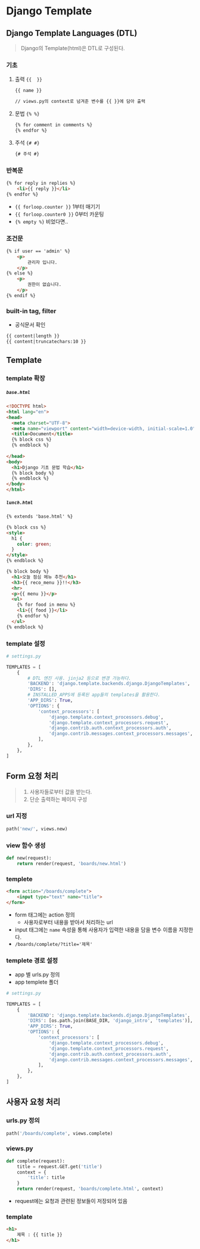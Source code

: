 # Django Template 



## Django Template Languages (DTL)

> Django의 Template(html)은 DTL로 구성된다.



### 기초

1. 출력 `{{  }}`

   ```html
   {{ name }} 
   
   // views.py의 context로 넘겨준 변수를 {{ }}에 담아 출력
   ```

2. 문법 `{% %}`

   ```html
   {% for comment in comments %}
   {% endfor %}
   ```

3. 주석 `{# #}`

   ```html
   {# 주석 #}
   ```

   

### 반복문

```html
{% for reply in replies %}
	<li>{{ reply }}</li>
{% endfor %}
```

- `{{ forloop.counter }}` 1부터 매기기
- `{{ forloop.counter0 }}` 0부터 카운팅
- `{% empty %}` 비었다면..





### 조건문

```html
{% if user == 'admin' %}
	<p>
        관리자 입니다.
	</p>
{% else %}
    <p>
        권한이 없습니다.
    </p>
{% endif %}
```





### built-in tag, filter

- 공식문서 확인

```html
{{ content|length }}
{{ content|truncatechars:10 }}
```





## Template



### template 확장

##### `base.html`

```html
<!DOCTYPE html>
<html lang="en">
<head>
  <meta charset="UTF-8">
  <meta name="viewport" content="width=device-width, initial-scale=1.0">
  <title>Document</title>
  {% block css %}
  {% endblock %}
  
</head>
<body>
  <h1>Django 기초 문법 학습</h1>
  {% block body %}
  {% endblock %}
</body>
</html>
```

##### `lunch.html`

```html
{% extends 'base.html' %}

{% block css %}
<style>
  h1 {
    color: green;
  }
</style>
{% endblock %}

{% block body %}
  <h1>오늘 점심 메뉴 추천</h1>
  <h3>{{ reco_menu }}!!</h3>
  <hr>
  <p>{{ menu }}</p>
  <ul>
    {% for food in menu %}
    <li>{{ food }}</li>
    {% endfor %}
  </ul>
{% endblock %}
```



### template 설정

```python
# settings.py

TEMPLATES = [
    {
        # DTL 엔진 사용. jinja2 등으로 변경 가능하다.
        'BACKEND': 'django.template.backends.django.DjangoTemplates',
        'DIRS': [],
        # INSTALLED_APPS에 등록된 app들의 templates을 활용한다.
        'APP_DIRS': True,
        'OPTIONS': {
            'context_processors': [
                'django.template.context_processors.debug',
                'django.template.context_processors.request',
                'django.contrib.auth.context_processors.auth',
                'django.contrib.messages.context_processors.messages',
            ],
        },
    },
]
```





## Form 요청 처리

> 1. 사용자들로부터 값을 받는다.
> 2.  단순 출력하는 페이지 구성



### url 지정

```python
path('new/', views.new)
```



### view 함수 생성

```python
def new(request):
    return render(request, 'boards/new.html')
```



### templete

```html
<form action="/boards/complete">
    <input type="text" name="title">
</form>
```

- form 태그에는 action 정의
  - 사용자로부터 내용을 받아서 처리하는 url
- input 태그에는 `name` 속성을 통해 사용자가 입력한 내용을 담을 변수 이름을 지정한다.
- `/boards/complete/?title='제목'`



### templete 경로 설정

- app 별 urls.py 정의
- app templete 폴더

```python
# settings.py

TEMPLATES = [
    {
        'BACKEND': 'django.template.backends.django.DjangoTemplates',
        'DIRS': [os.path.join(BASE_DIR, 'django_intro', 'templates')],
        'APP_DIRS': True,
        'OPTIONS': {
            'context_processors': [
                'django.template.context_processors.debug',
                'django.template.context_processors.request',
                'django.contrib.auth.context_processors.auth',
                'django.contrib.messages.context_processors.messages',
            ],
        },
    },
]
```



## 사용자 요청 처리



### urls.py 정의

```python
path('/boards/complete', views.complete)
```



### views.py

```python
def complete(request):
    title = request.GET.get('title')
    context = {
        'title': title
    }
    return render(request, 'boards/complete.html', context)
```

- request에는 요청과 관련된 정보들이 저장되어 있음



### template

```html
<h1>
    제목 : {{ title }}
</h1>
```

